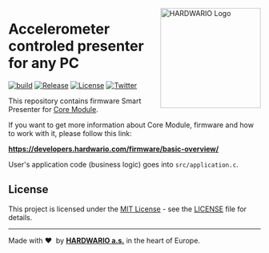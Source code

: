 <a href="https://www.hardwario.com/"><img src="https://www.hardwario.com/ci/assets/hw-logo.svg" width="200" alt="HARDWARIO Logo" align="right"></a>

# Accelerometer controled presenter for any PC

[![build](https://github.com/hardwario/twr-radio-presenter/actions/workflows/main.yml/badge.svg)](https://github.com/hardwario/twr-radio-presenter/actions/workflows/main.yml)
[![Release](https://img.shields.io/github/release/bigclownprojects/bcf-radio-presenter.svg)](https://github.com/bigclownprojects/bcf-radio-presenter/releases)
[![License](https://img.shields.io/github/license/bigclownprojects/bcf-radio-presenter.svg)](https://github.com/bigclownprojects/bcf-radio-presenter/blob/master/LICENSE)
[![Twitter](https://img.shields.io/twitter/follow/hardwario_en.svg?style=social&label=Follow)](https://twitter.com/hardwario_en)

This repository contains firmware Smart Presenter for [Core Module](https://shop.bigclown.com/core-module).

If you want to get more information about Core Module, firmware and how to work with it, please follow this link:

**https://developers.hardwario.com/firmware/basic-overview/**

User's application code (business logic) goes into `src/application.c`.

## License

This project is licensed under the [MIT License](https://opensource.org/licenses/MIT/) - see the [LICENSE](LICENSE) file for details.

---

Made with &#x2764;&nbsp; by [**HARDWARIO a.s.**](https://www.hardwario.com/) in the heart of Europe.
